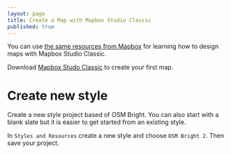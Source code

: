 ```yaml
---
layout: page
title: Create a Map with Mapbox Studio Classic
published: true
---
```


You can use [the same resources from Mapbox](https://www.mapbox.com/help/getting-started-studio/)
for learning how to design maps with Mapbox Studio Classic.

Download [Mapbox Studo Classic](https://www.mapbox.com/mapbox-studio-classic/) to create your first map.

# Create new style

Create a new style project based of OSM Bright. You can also start with a blank slate but it is easier
to get started from an existing style.

In `Styles and Resources` create a new style and choose `OSM Bright 2`. Then save your project.
